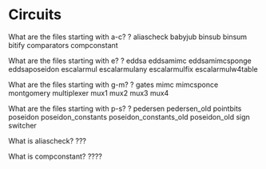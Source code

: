 # Circuits
What are the files starting with a-c?
?
aliascheck
babyjub
binsub
binsum
bitify
comparators
compconstant

What are the files starting with e?
?
eddsa
eddsamimc
eddsamimcsponge
eddsaposeidon
escalarmul
escalarmulany
escalarmulfix
escalarmulw4table

What are the files starting with g-m?
?
gates
mimc
mimcsponce
montgomery
multiplexer
mux1
mux2
mux3
mux4

What are the files starting with p-s?
?
pedersen
pedersen_old
pointbits
poseidon
poseidon_constants
poseidon_constants_old
poseidon_old
sign
switcher

What is aliascheck?
???

What is compconstant?
????